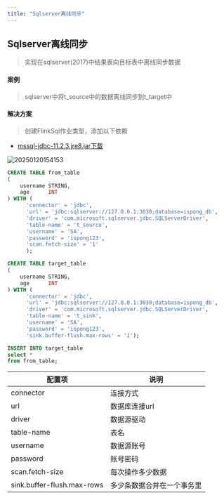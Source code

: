 ```yaml
---
title: "Sqlserver离线同步"
---
```


## Sqlserver离线同步

> 实现在sqlserver(2017)中结果表向目标表中离线同步数据

#### 案例

> sqlserver中将t_source中的数据离线同步到t_target中

#### 解决方案

> 创建FlinkSql作业类型，添加以下依赖

- [mssql-jdbc-11.2.3.jre8.jar下载](https://repo1.maven.org/maven2/com/microsoft/sqlserver/mssql-jdbc/11.2.3.jre8/mssql-jdbc-11.2.3.jre8.jar)

![20250120154153](https://img.isxcode.com/picgo/20250120154153.png)

```sql
CREATE TABLE from_table
(
    username STRING,
    age      INT
) WITH (
      'connector' = 'jdbc',
      'url' = 'jdbc:sqlserver://127.0.0.1:3030;database=ispong_db',
      'driver' = 'com.microsoft.sqlserver.jdbc.SQLServerDriver',
      'table-name' = 't_source',
      'username' = 'SA',
      'password' = 'ispong123',
      'scan.fetch-size' = '1'
      );

CREATE TABLE target_table
(
    username STRING,
    age      INT
) WITH (
      'connector' = 'jdbc',
      'url' = 'jdbc:sqlserver://127.0.0.1:3030;database=ispong_db',
      'driver' = 'com.microsoft.sqlserver.jdbc.SQLServerDriver',
      'table-name' = 't_sink',
      'username' = 'SA',
      'password' = 'ispong123',
      'sink.buffer-flush.max-rows' = '1');

INSERT INTO target_table
select *
from from_table;
```

| 配置项                        | 说明            |
|----------------------------|---------------|
| connector                  | 连接方式          |
| url                        | 数据库连接url      |
| driver                     | 数据源驱动         |
| table-name                 | 表名            |
| username                   | 数据源账号         |
| password                   | 账号密码          |
| scan.fetch-size            | 每次操作多少数据      |
| sink.buffer-flush.max-rows | 多少条数据合并在一个事务里 |